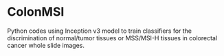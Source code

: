 # ColonMSI
Python codes using Inception v3 model to train classifiers for the discrimination of normal/tumor tissues or MSS/MSI-H tissues in colorectal cancer whole slide images.
